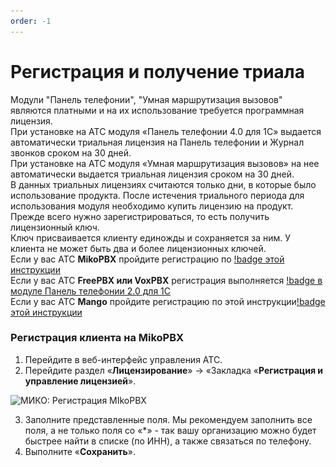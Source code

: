```yaml
---
order: -1
---
```


# Регистрация и получение триала

Модули "Панель телефонии", "Умная маршрутизация вызовов" являются платными и на их использование требуется программная лицензия.  
При установке на АТС модуля «Панель телефонии 4.0 для 1С» выдается автоматически триальная лицензия на Панель телефонии и Журнал звонков сроком на 30 дней.  
При установке на АТС модуля «Умная маршрутизация вызовов» на нее автоматически выдается триальная лицензия сроком на 30 дней.  
В данных триальных лицензиях считаются только дни, в которые было использование продукта.
После истечения триального периода для использования модуля необходимо купить лицензию на продукт. Прежде всего нужно зарегистрироваться, то есть получить лицензионный ключ.  
Ключ присваивается клиенту единожды и сохраняется за ним. У клиента не может быть два и более лицензионных ключей.  
Если у вас АТС **MikoPBX** пройдите регистрацию по [!badge этой инструкции](../registration)  
Если у вас АТС **FreePBX или VoxPBX** регистрация выполняется [!badge в модуле Панель телефонии 2.0 для 1С](~/get-started/freepbx/#установка-модуля-на-атс)  
Если у вас АТС **Mango** пройдите регистрацию по этой инструкции[!badge этой инструкции](../registration)  

### Регистрация клиента на MikoPBX
1. Перейдите в веб-интерфейс управления АТС.
2. Перейдите раздел «**Лицензирование**» → «Закладка «**Регистрация и управление лицензией**».

<img class="miko-shadow img-zoomable"
src="/assets/registration/registr_mikopbx_2.png"
data-original="/assets/registration/registr_mikopbx_2.png"
srcset="/assets/registration/registr_mikopbx_2_preview.png 1x, /assets/registration/registr_mikopbx_2.png 2x"
alt="МИКО: Регистрация MIkoPBX"
/>

3. Заполните представленные поля. Мы рекомендуем заполнить все поля, а не только поля со «*» - так вашу организацию можно будет быстрее найти в списке (по ИНН), а также связаться по телефону.
4. Выполните «**Сохранить**».
